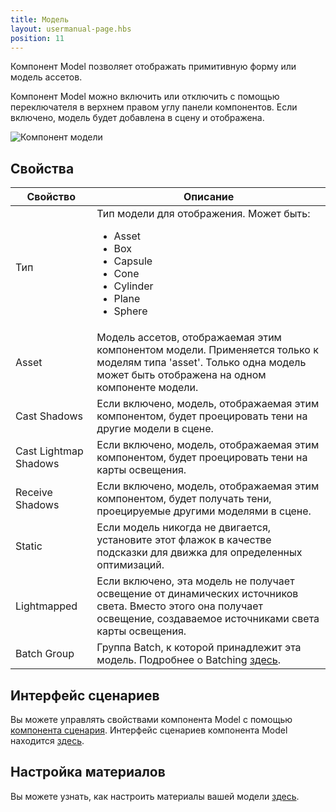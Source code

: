 ```yaml
---
title: Модель
layout: usermanual-page.hbs
position: 11
---
```


Компонент Model позволяет отображать примитивную форму или модель ассетов.

Компонент Model можно включить или отключить с помощью переключателя в верхнем правом углу панели компонентов. Если включено, модель будет добавлена в сцену и отображена.

![Компонент модели][1]

## Свойства

| Свойство              | Описание |
|-----------------------|-------------|
| Тип                   | Тип модели для отображения. Может быть: <ul><li>Asset</li><li>Box</li><li>Capsule</li><li>Cone</li><li>Cylinder</li><li>Plane</li><li>Sphere</li></ul> |
| Asset                 | Модель ассетов, отображаемая этим компонентом модели. Применяется только к моделям типа 'asset'. Только одна модель может быть отображена на одном компоненте модели. |
| Cast Shadows          | Если включено, модель, отображаемая этим компонентом, будет проецировать тени на другие модели в сцене. |
| Cast Lightmap Shadows | Если включено, модель, отображаемая этим компонентом, будет проецировать тени на карты освещения. |
| Receive Shadows       | Если включено, модель, отображаемая этим компонентом, будет получать тени, проецируемые другими моделями в сцене. |
| Static                | Если модель никогда не двигается, установите этот флажок в качестве подсказки для движка для определенных оптимизаций. |
| Lightmapped           | Если включено, эта модель не получает освещение от динамических источников света. Вместо этого она получает освещение, создаваемое источниками света карты освещения. |
| Batch Group           | Группа Batch, к которой принадлежит эта модель. Подробнее о Batching [здесь][5]. |

## Интерфейс сценариев

Вы можете управлять свойствами компонента Model с помощью [компонента сценария][2]. Интерфейс сценариев компонента Model находится [здесь][3].

## Настройка материалов

Вы можете узнать, как настроить материалы вашей модели [здесь][4].

[1]: /images/user-manual/scenes/components/component-model.png
[2]: /user-manual/packs/components/script
[3]: /api/pc.ModelComponent.html
[4]: /user-manual/assets/materials/#assigning-materials
[5]: /user-manual/optimization/batching
